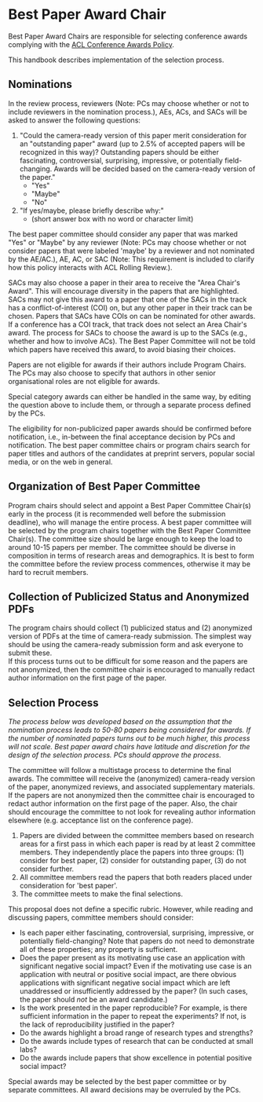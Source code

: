 # Best Paper Award Chair

Best Paper Award Chairs are responsible for selecting conference awards complying with the [ACL Conference Awards Policy](https://www.aclweb.org/adminwiki/index.php/ACL_Conference_Awards_Policy). 

This handbook describes implementation of the selection process. 

## Nominations 

In the review process, reviewers (Note: PCs may choose whether or not to include reviewers in the nomination process.), AEs, ACs, and SACs will be asked to answer the following questions:

1. "Could the camera-ready version of this paper merit consideration for an "outstanding paper" award (up to 2.5% of accepted papers will be recognized in this way)? Outstanding papers should be either fascinating, controversial, surprising, impressive, or potentially field-changing. Awards will be decided based on the camera-ready version of the paper."
    - "Yes"
    - "Maybe"
    - "No"
2. "If yes/maybe, please briefly describe why:"
    - (short answer box with no word or character limit)

The best paper committee should consider any paper that was marked "Yes" or "Maybe" by any reviewer (Note: PCs may choose whether or not consider papers that were labeled 'maybe' by a reviewer and not nominated by the AE/AC.), AE, AC, or SAC (Note:  This requirement is included to clarify how this policy interacts with ACL Rolling Review.).

SACs may also choose a paper in their area to receive the "Area Chair's Award". This will encourage diversity in the papers that are highlighted. SACs may not give this award to a paper that one of the SACs in the track has a conflict-of-interest (COI) on, but any other paper in their track can be chosen. Papers that SACs have COIs on can be nominated for other awards. If a conference has a COI track, that track does not select an Area Chair's award. The process for SACs to choose the award is up to the SACs (e.g., whether and how to involve ACs). The Best Paper Committee will not be told which papers have received this award, to avoid biasing their choices.

Papers are not eligible for awards if their authors include Program Chairs. The PCs may also choose to specify that authors in other senior organisational roles are not eligible for awards.

Special category awards can either be handled in the same way, by editing the question above to include them, or through a separate process defined by the PCs.

The eligibility for non-publicized paper awards should be confirmed before notification, i.e., in-between the final acceptance decision by PCs and notification. The best paper committee chairs or program chairs search for paper titles and authors of the candidates at preprint servers, popular social media, or on the web in general.  

## Organization of Best Paper Committee 

Program chairs should select and appoint a Best Paper Committee Chair(s) early in the process (it is recommended well before the submission deadline), who will manage the entire process. A best paper committee will be selected by the program chairs together with the Best Paper Committee Chair(s). The committee size should be large enough to keep the load to around 10-15 papers per member. The committee should be diverse in composition in terms of research areas and demographics. It is best to form the committee before the review process commences, otherwise it may be hard to recruit members.

## Collection of Publicized Status and Anonymized PDFs
The program chairs should collect (1) publicized status and (2) anonymized version of PDFs at the time of camera-ready submission. The simplest way should be using the camera-ready submission form and ask everyone to submit these.  
If this process turns out to be difficult for some reason and the papers are not anonymized, then the committee chair is encouraged to manually redact author information on the first page of the paper. 

## Selection Process
*The process below was developed based on the assumption that the nomination process leads to 50-80 papers being considered for awards. If the number of nominated papers turns out to be much higher, this process will not scale.  Best paper award chairs have latitude and discretion for the design of the selection process. PCs should approve the process.*

The committee will follow a multistage process to determine the final awards. The committee will receive the (anonymized) camera-ready version of the paper, anonymized reviews, and associated supplementary materials. If the papers are not anonymized then the committee chair is encouraged to redact author information on the first page of the paper. Also, the chair should encourage the committee to not look for revealing author information elsewhere (e.g. acceptance list on the conference page).
1. Papers are divided between the committee members based on research areas for a first pass in which each paper is read by at least 2 committee members. They independently place the papers into three groups: (1) consider for best paper, (2) consider for outstanding paper, (3) do not consider further.
2. All committee members read the papers that both readers placed under consideration for 'best paper'.
3. The committee meets to make the final selections.

This proposal does not define a specific rubric. However, while reading and discussing papers, committee members should consider:

* Is each paper either fascinating, controversial, surprising, impressive, or potentially field-changing? Note that papers do not need to demonstrate all of these properties; any property is sufficient.
* Does the paper present as its motivating use case an application with significant negative social impact? Even if the motivating use case is an application with neutral or positive social impact, are there obvious applications with significant negative social impact which are left unaddressed or insufficiently addressed by the paper? (In such cases, the paper should *not* be an award candidate.)
* Is the work presented in the paper reproducible? For example, is there sufficient information in the paper to repeat the experiments? If not, is the lack of reproducibility justified in the paper?
* Do the awards highlight a broad range of research types and strengths?
* Do the awards include types of research that can be conducted at small labs?
* Do the awards include papers that show excellence in potential positive social impact?

Special awards may be selected by the best paper committee or by separate committees. All award decisions may be overruled by the PCs.

